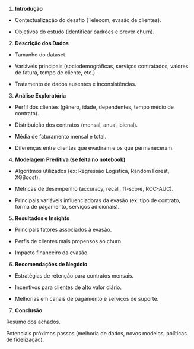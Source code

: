 1. **Introdução**

- Contextualização do desafio (Telecom, evasão de clientes).

- Objetivos do estudo (identificar padrões e prever churn).

2. **Descrição dos Dados**

- Tamanho do dataset.

- Variáveis principais (sociodemográficas, serviços contratados, valores de fatura, tempo de cliente, etc.).

- Tratamento de dados ausentes e inconsistências.

3. **Análise Exploratória**

- Perfil dos clientes (gênero, idade, dependentes, tempo médio de contrato).

- Distribuição dos contratos (mensal, anual, bienal).

- Média de faturamento mensal e total.

- Diferenças entre clientes que evadiram e os que permaneceram.

4. **Modelagem Preditiva (se feita no notebook)**

- Algoritmos utilizados (ex: Regressão Logística, Random Forest, XGBoost).

- Métricas de desempenho (accuracy, recall, f1-score, ROC-AUC).

- Principais variáveis influenciadoras da evasão (ex: tipo de contrato, forma de pagamento, serviços adicionais).

5. **Resultados e Insights**

- Principais fatores associados à evasão.

- Perfis de clientes mais propensos ao churn.

- Impacto financeiro da evasão.

6. **Recomendações de Negócio**

- Estratégias de retenção para contratos mensais.

- Incentivos para clientes de alto valor diário.

- Melhorias em canais de pagamento e serviços de suporte.

7. **Conclusão**

Resumo dos achados.

Potenciais próximos passos (melhoria de dados, novos modelos, políticas de fidelização).
